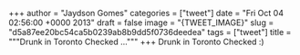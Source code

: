 
+++
author = "Jaydson Gomes"
categories = ["tweet"]
date = "Fri Oct 04 02:56:00 +0000 2013"
draft = false
image = "{TWEET_IMAGE}"
slug = "d5a87ee20bc54ca5b0239ab8b9dd5f0736deedea"
tags = ["tweet"]
title = """Drunk in Toronto Checked ..."""
+++
Drunk in Toronto Checked :)
